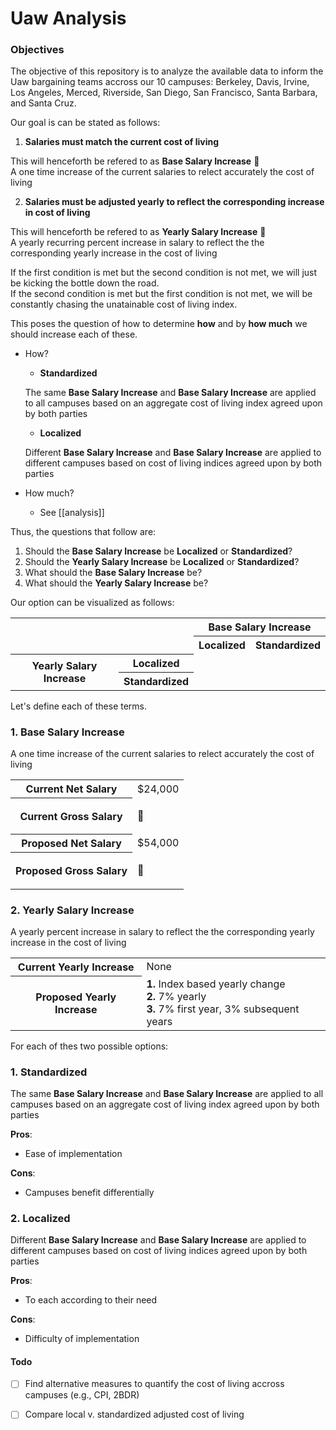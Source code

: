 # Uaw Analysis

### Objectives

The objective of this repository is to analyze the available data to inform the Uaw bargaining teams accross our 10 campuses: Berkeley, Davis, Irvine, 
Los Angeles, Merced, Riverside, San Diego, San Francisco, Santa Barbara, and Santa Cruz.

Our goal is can be stated as follows:

1. **Salaries must match the current cost of living**

This will henceforth be refered to as **Base Salary Increase** :pushpin: <br>
A one time increase of the current salaries to relect accurately the cost of living

2. **Salaries must be adjusted yearly to reflect the corresponding increase in cost of living**

This will henceforth be refered to as **Yearly Salary Increase** :pushpin: <br>
A yearly recurring percent increase in salary to reflect the the corresponding yearly increase in the cost of living

If the first condition is met but the second condition is not met, we will just be kicking the bottle down the road. <br>
If the second condition is met but the first condition is not met, we will be constantly chasing the unatainable cost of living index.

This poses the question of how to determine **how** and by **how much** we should increase each of these.
- How?
    - **Standardized**

    The same **Base Salary Increase** and **Base Salary Increase** are applied to all campuses based on an aggregate cost of living index agreed upon by both parties

    - **Localized**

    Different **Base Salary Increase** and **Base Salary Increase** are applied to different campuses based on cost of living indices agreed upon by both parties

- How much?
    - See [[analysis]]

Thus, the questions that follow are:

1. Should the **Base Salary Increase** be **Localized** or **Standardized**?
2. Should the **Yearly Salary Increase** be **Localized** or **Standardized**?
3. What should the **Base Salary Increase** be?
4. What should the **Yearly Salary Increase** be?

Our option can be visualized as follows:

<table>
    <tr>
        <th rowspan=2 colspan=2></th>
        <th colspan=2>Base Salary Increase</th>
    </tr>
    <tr>
        <th colspan=1>Localized</th>
        <th colspan=1>Standardized</th>
    </tr>
    <tr>
        <th rowspan=2 colspan=1>Yearly Salary Increase</th>
        <th rowspan=1>Localized</th>
        <td rowspan=1></td>
        <td rowspan=1></td>
    </tr>
    <tr>
        <th rowspan="1">Standardized</th>
        <td rowspan="1"></td>
        <td rowspan="1"></td>
    </tr>
</table>

Let's define each of these terms.

### 1. Base Salary Increase

A one time increase of the current salaries to relect accurately the cost of living

<table>
    <tr>
        <th>Current Net Salary</th>
        <td>$24,000</td>
    </tr>
    <tr>
        <th>Current Gross Salary</th>
        <td> <p>&#128204;</p> </td>
    </tr>
    <tr>
        <th>Proposed Net Salary</th>
        <td> $54,000 </td>
    </tr>
    <tr>
        <th>Proposed Gross Salary</th>
        <td> <p>&#128204;</p> </td>
    </tr>
</table>

### 2. Yearly Salary Increase

A yearly percent increase in salary to reflect the the corresponding yearly increase in the cost of living

<table>
    <tr>
        <th>Current Yearly Increase</th>
        <td> None </td>
    </tr>
    <tr>
        <th>Proposed Yearly Increase</th>
        <td> 
            <b>1.</b> Index based yearly change <br>
            <b>2.</b> 7% yearly <br>
            <b>3.</b> 7% first year, 3% subsequent years <br>
        </td>
    </tr>
</table>

For each of thes two possible options:

### 1. Standardized

The same **Base Salary Increase** and **Base Salary Increase** are applied to all campuses based on an aggregate cost of living index agreed upon by both parties

**Pros**:
- Ease of implementation

**Cons**:
- Campuses benefit differentially

### 2. Localized

Different **Base Salary Increase** and **Base Salary Increase** are applied to different campuses based on cost of living indices agreed upon by both parties

**Pros**:
- To each according to their need

**Cons**:
- Difficulty of implementation

#### Todo

- [ ] Find alternative measures to quantify the cost of living accross campuses (e.g., CPI, 2BDR)
- [ ] Compare local v. standardized adjusted cost of living

